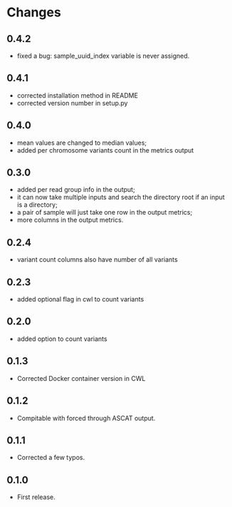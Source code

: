 # Changes

## 0.4.2

* fixed a bug: sample_uuid_index variable is never assigned.

## 0.4.1

* corrected installation method in README
* corrected version number in setup.py

## 0.4.0

* mean values are changed to median values;
* added per chromosome variants count in the metrics output

## 0.3.0

* added per read group info in the output;
* it can now take multiple inputs and search the directory root if an input is a directory;
* a pair of sample will just take one row in the output metrics;
* more columns in the output metrics.

## 0.2.4

* variant count columns also have number of all variants

## 0.2.3

* added optional flag in cwl to count variants

## 0.2.0

* added option to count variants

## 0.1.3

* Corrected Docker container version in CWL

## 0.1.2

* Compitable with forced through ASCAT output.

## 0.1.1

* Corrected a few typos.

## 0.1.0

* First release.
